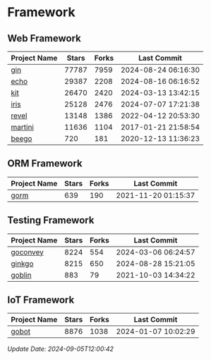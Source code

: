 # Framework

## Web Framework
| Project Name | Stars | Forks | Last Commit |
| ------------ | ----- | ----- | ----------- |
| [gin](https://github.com/gin-gonic/gin) | 77787 | 7959 | 2024-08-24 06:16:30 |
| [echo](https://github.com/labstack/echo) | 29387 | 2208 | 2024-08-16 06:16:52 |
| [kit](https://github.com/go-kit/kit) | 26470 | 2420 | 2024-03-13 13:42:15 |
| [iris](https://github.com/kataras/iris) | 25128 | 2476 | 2024-07-07 17:21:38 |
| [revel](https://github.com/revel/revel) | 13148 | 1386 | 2022-04-12 20:53:30 |
| [martini](https://github.com/go-martini/martini) | 11636 | 1104 | 2017-01-21 21:58:54 |
| [beego](https://github.com/astaxie/beego) | 720 | 181 | 2020-12-13 11:36:23 |

## ORM Framework
| Project Name | Stars | Forks | Last Commit |
| ------------ | ----- | ----- | ----------- |
| [gorm](https://github.com/jinzhu/gorm) | 639 | 190 | 2021-11-20 01:15:37 |

## Testing Framework
| Project Name | Stars | Forks | Last Commit |
| ------------ | ----- | ----- | ----------- |
| [goconvey](https://github.com/smartystreets/goconvey) | 8224 | 554 | 2024-03-06 06:24:57 |
| [ginkgo](https://github.com/onsi/ginkgo) | 8215 | 650 | 2024-08-28 15:21:05 |
| [goblin](https://github.com/franela/goblin) | 883 | 79 | 2021-10-03 14:34:22 |

## IoT Framework
| Project Name | Stars | Forks | Last Commit |
| ------------ | ----- | ----- | ----------- |
| [gobot](https://github.com/hybridgroup/gobot) | 8876 | 1038 | 2024-01-07 10:02:29 |

*Update Date: 2024-09-05T12:00:42*